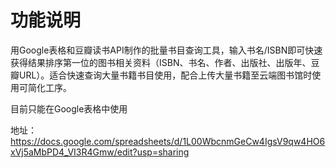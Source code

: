 # 功能说明
用Google表格和豆瓣读书API制作的批量书目查询工具，输入书名/ISBN即可快速获得结果排序第一位的图书相关资料（ISBN、书名、作者、出版社、出版年、豆瓣URL）。适合快速查询大量书籍书目使用，配合上传大量书籍至云端图书馆时使用可简化工序。

目前只能在Google表格中使用

地址：https://docs.google.com/spreadsheets/d/1L00WbcnmGeCw4IgsV9qw4HO6xVj5aMbPD4_VI3R4Gmw/edit?usp=sharing
